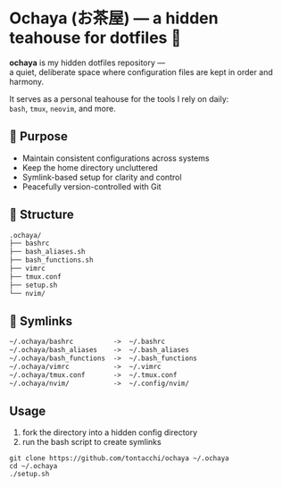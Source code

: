 # Ochaya (お茶屋) — a hidden teahouse for dotfiles 🍵

**ochaya** is my hidden dotfiles repository —  
a quiet, deliberate space where configuration files are kept in order and harmony.

It serves as a personal teahouse for the tools I rely on daily:  
`bash`, `tmux`, `neovim`, and more.

## 🌿 Purpose

- Maintain consistent configurations across systems
- Keep the home directory uncluttered
- Symlink-based setup for clarity and control
- Peacefully version-controlled with Git

## 📁 Structure

```txt
.ochaya/
├── bashrc
├── bash_aliases.sh
├── bash_functions.sh
├── vimrc
├── tmux.conf
├── setup.sh
└── nvim/
```

## 🔗 Symlinks

```txt
~/.ochaya/bashrc          ->  ~/.bashrc
~/.ochaya/bash_aliases    ->  ~/.bash_aliases
~/.ochaya/bash_functions  ->  ~/.bash_functions
~/.ochaya/vimrc           ->  ~/.vimrc
~/.ochaya/tmux.conf       ->  ~/.tmux.conf
~/.ochaya/nvim/           ->  ~/.config/nvim/
```

## Usage

1. fork the directory into a hidden config directory
2. run the bash script to create symlinks

```shell
git clone https://github.com/tontacchi/ochaya ~/.ochaya
cd ~/.ochaya
./setup.sh
```

